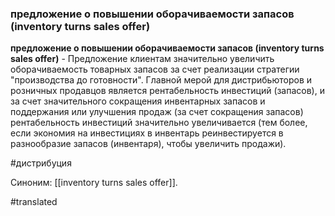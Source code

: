 ### предложение о повышении оборачиваемости запасов (inventory turns sales offer)

**предложение о повышении оборачиваемости запасов (inventory turns sales offer)** - Предложение клиентам значительно увеличить оборачиваемость товарных запасов за счет реализации стратегии "производства до готовности". Главной мерой для дистрибьюторов и розничных продавцов является рентабельность инвестиций (запасов), и за счет значительного сокращения инвентарных запасов и поддержания или улучшения продаж (за счет сокращения запасов) рентабельность инвестиций значительно увеличивается (тем более, если экономия на инвестициях в инвентарь реинвестируется в разнообразие запасов (инвентаря), чтобы увеличить продажи).

#дистрибуция

Синоним: [[inventory turns sales offer]].

#translated
